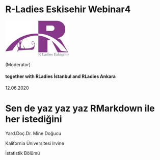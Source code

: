 # R-Ladies Eskisehir Webinar4

<img src="https://github.com/bkanx/R-Ladies-EskisehR-Stickers/blob/master/Init.png" width="200">

(Moderator)

#### together with RLadies İstanbul and RLadies Ankara


12.06.2020

# Sen de yaz yaz yaz RMarkdown ile her istediğini

Yard.Doç.Dr. Mine Doğucu
  
Kalifornia Üniversitesi Irvine
 
İstatistik Bölümü
